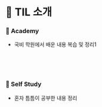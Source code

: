 # :bookmark_tabs: TIL 소개

### :pushpin: Academy

- 국비 학원에서 배운 내용 복습 및 정리1

<br/>

<br/>

<br/>

### :pushpin: Self Study

- 혼자 틈틈이 공부한 내용 정리

<br/>
